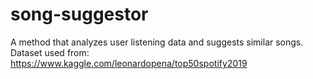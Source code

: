 # song-suggestor
A method that analyzes user listening data and suggests similar songs.
  Dataset used from: https://www.kaggle.com/leonardopena/top50spotify2019
